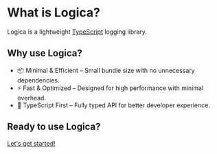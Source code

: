 # What is Logica?
Logica is a lightweight [TypeScript](https://www.typescriptlang.org/) logging library.

## Why use Logica?
- 📦 Minimal & Efficient – Small bundle size with no unnecessary dependencies.
- ⚡ Fast & Optimized – Designed for high performance with minimal overhead.
- 🎯 TypeScript First – Fully typed API for better developer experience.

## Ready to use Logica?
[Let's get started!](/packages/logica/introduction/getting-started)
